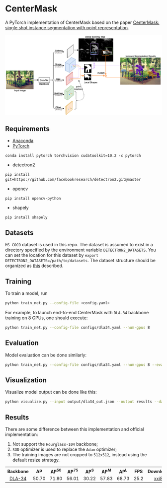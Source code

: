 # CenterMask
A PyTorch implementation of CenterMask based on the paper [CenterMask: single shot instance segmentation with point representation](https://arxiv.org/abs/2004.04446).

![Network Architecture image from the paper](structure.png)

## Requirements
- [Anaconda](https://www.anaconda.com/download/)
- [PyTorch](https://pytorch.org)
```
conda install pytorch torchvision cudatoolkit=10.2 -c pytorch
```
- detectron2
```
pip install git+https://github.com/facebookresearch/detectron2.git@master
```
- opencv
```
pip install opencv-python
```
- shapely
```
pip install shapely
```

## Datasets
`MS COCO` dataset is used in this repo. The dataset is assumed to exist in a directory specified by the 
environment variable `DETECTRON2_DATASETS`. You can set the location for this dataset by 
`export DETECTRON2_DATASETS=/path/to/datasets`. The dataset structure should be organized as 
[this](https://github.com/facebookresearch/detectron2/tree/master/datasets) described.

## Training
To train a model, run
```bash
python train_net.py --config-file <config.yaml>
```

For example, to launch end-to-end CenterMask with `DLA-34` backbone training on 8 GPUs, one should execute:
```bash
python train_net.py --config-file configs/dla34.yaml --num-gpus 8
```

## Evaluation
Model evaluation can be done similarly:
```bash
python train_net.py --config-file configs/dla34.yaml --num-gpus 8 --eval-only MODEL.WEIGHTS epochs/model.pth
```

## Visualization
Visualize model output can be done like this:
```bash
python visualize.py --input output/dla34_out.json --output results --dataset coco_2014_minival
```

## Results
There are some difference between this implementation and official implementation:
1. Not support the `Hourglass-104` backbone;
2. `SGD` optimizer is used to replace the `Adam` optimizer;
3. The training images are not cropped to `512x512`, instead using the default resize strategy. 

<table>
	<tbody>
		<th>Backbone</th>
		<th>AP</th>
		<th>AP<sup>50</sup></th>
		<th>AP<sup>75</sup></th>
		<th>AP<sup>S</sup></th>
		<th>AP<sup>M</sup></th>
		<th>AP<sup>L</sup></th>
		<th>FPS</th>
		<th>Download</th>
		<tr>
			<td align="center"><a href="configs/dla34.yaml">DLA-34</a></td>
			<td align="center">50.70</td>
			<td align="center">71.80</td>
			<td align="center">56.01</td>
		    <td align="center">30.22</td>
			<td align="center">57.83</td>
			<td align="center">68.73</td>
			<td align="center">25.2</td>
			<td align="center"><a href="https://pan.baidu.com/s/1jP7zWezVPBZWx_9LjJCgWg">xxi8</a></td>
		</tr>
	</tbody>
</table>
